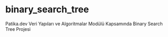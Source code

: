 # binary_search_tree
Patika.dev Veri Yapıları ve Algoritmalar Modülü Kapsamında Binary Search Tree Projesi
